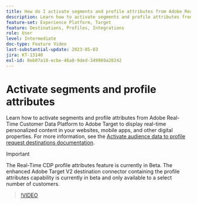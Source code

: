 ```yaml
---
title: How do I activate segments and profile attributes from Adobe Real-time CDP to Adobe Target?
description: Learn how to activate segments and profile attributes from Adobe Real-Time Customer Data Platform to Adobe Target to display real-time personalized content in your websites, mobile apps, and other digital properties.
feature-set: Experience Platform, Target
feature: Destinations, Profiles, Integrations
role: User
level: Intermediate
doc-type: Feature Video
last-substantial-update: 2023-05-03
jira: KT-13140
exl-id: 0eb07a18-ecbe-46a0-9ded-349989a20242
---
```

# Activate segments and profile attributes

Learn how to activate segments and profile attributes from Adobe Real-Time Customer Data Platform to Adobe Target to display real-time personalized content in your websites, mobile apps, and other digital properties. For more information, see the [Activate audience data to profile request destinations documentation](https://experienceleague.adobe.com/docs/experience-platform/destinations/ui/activate/activate-profile-request-destinations.html).

>[!IMPORTANT]
>
>The Real-Time CDP profile attributes feature is currently in Beta. The enhanced Adobe Target V2 destination connector containing the profile attributes capability is currently in beta and only available to a select number of customers. 

>[!VIDEO](https://video.tv.adobe.com/v/3419036/?learn=on)
